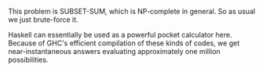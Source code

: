 This problem is SUBSET-SUM, which is NP-complete in
general. So as usual we just brute-force it.

Haskell can essentially be used as a powerful pocket
calculator here. Because of GHC's efficient compilation of
these kinds of codes, we get near-instantaneous answers
evaluating approximately one million possibilities.
